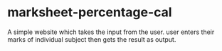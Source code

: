 # marksheet-percentage-cal
A simple website which takes the input from the user. user enters their marks of individual subject then gets the result as output. 
